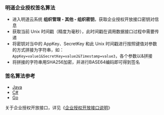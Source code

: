 ### 明道企业授权签名算法

- 进入明道云系统 **组织管理 - 其他 - 组织密钥**，获取企业授权开放接口密钥对信息
- 获取当前 Unix 时间戳（精度为毫秒），此时间戳在调用数据接口过程中需要传递
- 将密钥对当中的 AppKey、SecretKey 和此 Unix 时间戳进行按照键值对参数的方式拼接为字符串，如：`AppKey=value1&SecretKey=value2&Timestamp=value3`，各个参数以&拼接
- 将拼接的字符串用SHA256加密，并进行BASE64编码即可得到签名

### 签名算法参考

- [Java](Signature.java)
- [C#](Signature.cs)
- [Go](Signature.go)


关于企业授权开放接口，详见《[企业授权开放接口说明](https://www.showdoc.cc/mingdao?page_id=15519621)》
